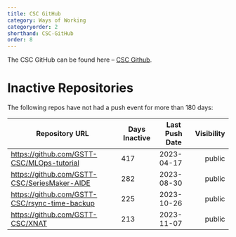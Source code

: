 ```yaml
---
title: CSC GitHub
category: Ways of Working
categoryorder: 2
shorthand: CSC-GitHub
order: 8
---
```


The CSC GitHub can be found here – <a href="https://github.com/GSTT-CSC/">CSC Github</a>.

# Inactive Repositories

The following repos have not had a push event for more than 180 days:

| Repository URL | Days Inactive | Last Push Date | Visibility |
| --- | --- | --- | ---: |
| https://github.com/GSTT-CSC/MLOps-tutorial | 417 | 2023-04-17 | public |
| https://github.com/GSTT-CSC/SeriesMaker-AIDE | 282 | 2023-08-30 | public |
| https://github.com/GSTT-CSC/rsync-time-backup | 225 | 2023-10-26 | public |
| https://github.com/GSTT-CSC/XNAT | 213 | 2023-11-07 | public |
